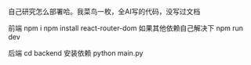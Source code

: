 
自己研究怎么部署哈。我菜鸟一枚，全AI写的代码，没写过文档

前端
npm i
npm install react-router-dom
如果其他依赖自己解决下
npm run dev

后端
cd backend
安装依赖
python main.py



